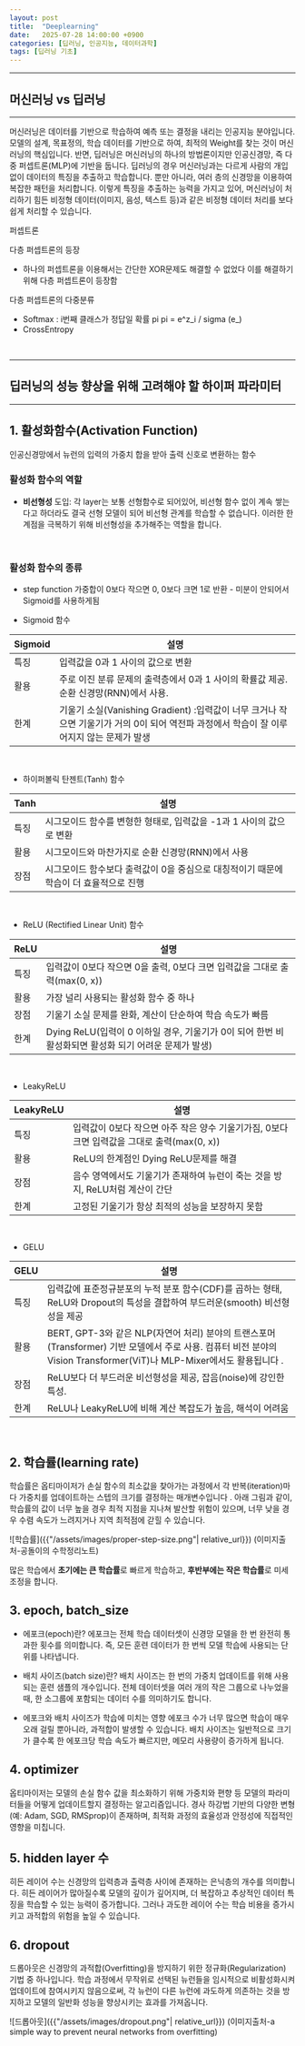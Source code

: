 ```yaml
---
layout: post
title:  "Deeplearning"
date:   2025-07-28 14:00:00 +0900
categories: [딥러닝, 인공지능, 데이터과학]
tags: [딥러닝 기초]
---
```


------
## 머신러닝 vs 딥러닝
---

머신러닝은 데이터를 기반으로 학습하여 예측 또는 결정을 내리는 인공지능 분야입니다. 모델의 설계, 목표정의, 학습 데이터를 기반으로 하여, 최적의 Weight를 찾는 것이 머신러닝의 핵심입니다.
반면, 딥러닝은 머신러닝의 하나의 방법론이지만 인공신경망, 즉 다중 퍼셉트론(MLP)에 기반을 둡니다. 딥러닝의 경우 머신러닝과는 다르게 사람의 개입없이 데이터의 특징을 추출하고 학습합니다. 뿐만 아니라, 여러 층의 신경망을 이용하여 복잡한 패턴을 처리합니다.
이렇게 특징을 추출하는 능력을 가지고 있어, 머신러닝이 처리하기 힘든 비정형 데이터(이미지, 음성, 텍스트 등)과 같은 비정형 데이터 처리를 보다 쉽게 처리할 수 있습니다.

퍼셉트론 


다층 퍼셉트론의 등장 
- 하나의 퍼셉트론을 이용해서는 간단한 XOR문제도 해결할 수 없었다 이를 해결하기 위해 다층 퍼셉트론이 등장함

다층 퍼셉트론의 다중분류
- Softmax : i번째 클래스가 정답일 확률 pi  pi = e^z_i / sigma (e_)
- CrossEntropy

<br>

----
## 딥러닝의 성능 향상을 위해 고려해야 할 하이퍼 파라미터
---

## 1. 활성화함수(Activation Function)
인공신경망에서 뉴런의 입력의 가중치 합을 받아 출력 신호로 변환하는 함수
<br>

### 활성화 함수의 역할
- **비선형성** 도입: 각 layer는 보통 선형함수로 되어있어, 비선형 함수 없이 계속 쌓는다고 하더라도 결국 선형 모델이 되어 비선형 관계를 학습할 수 없습니다. 이러한 한계점을 극복하기 위해 비선형성을 추가해주는 역할을 합니다.
<br>

### 활성화 함수의 종류

- step function
가중합이 0보다 작으면 0, 0보다 크면 1로 반환 - 미분이 안되어서 Sigmoid를 사용하게됨

- Sigmoid 함수

| Sigmoid | 설명                                                                                                                                                                               |
|---------|----------------------------------------------------------------------------------------------------------------------------------------------------------------------------------|
| 특징      | 입력값을 0과 1 사이의 값으로 변환                                                                                                                                                             |
| 활용      | 주로 이진 분류 문제의 출력층에서 0과 1 사이의 확률값 제공. 순환 신경망(RNN)에서 사용.                                                                                                                            | 
| 한계     | 기울기 소실(Vanishing Gradient) :입력값이 너무 크거나 작으면 기울기가 거의 0이 되어 역전파 과정에서 학습이 잘 이루어지지 않는 문제가 발생 | 

<br>

- 하이퍼볼릭 탄젠트(Tanh) 함수

| Tanh | 설명                                                   |
|------|------------------------------------------------------|
| 특징   | 시그모이드 함수를 변형한 형태로, 입력값을 -1과 1 사이의 값으로 변환       |
| 활용   | 시그모이드와 마찬가지로 순환 신경망(RNN)에서 사용                 |
| 장점   | 시그모이드 함수보다 출력값이 0을 중심으로 대칭적이기 때문에 학습이 더 효율적으로 진행 |

<br>

- ReLU (Rectified Linear Unit) 함수

| ReLU | 설명                                                               |
|-----|------------------------------------------------------------------|
| 특징  | 입력값이 0보다 작으면 0을 출력, 0보다 크면 입력값을 그대로 출력(max(0, x))                |
| 활용  | 가장 널리 사용되는 활성화 함수 중 하나                                           | 
| 장점  | 기울기 소실 문제를 완화, 계산이 단순하여 학습 속도가 빠름                                |
| 한계 | Dying ReLU(입력이 0 이하일 경우, 기울기가 0이 되어 한번 비활성화되면 활성화 되기 어려운 문제가 발생) |

<br>

- LeakyReLU

| LeakyReLU | 설명                                                         |
|-----------|------------------------------------------------------------|
| 특징        | 입력값이 0보다 작으면 아주 작은 양수 기울기가짐, 0보다 크면 입력값을 그대로 출력(max(0, x)) |
| 활용        | ReLU의 한계점인 Dying ReLU문제를 해결                                |
| 장점        | 음수 영역에서도 기울기가 존재하여 뉴런이 죽는 것을 방지, ReLU처럼 계산이 간단             |
| 한계       | 고정된 기울기가 항상 최적의 성능을 보장하지 못함                                |

<br>

- GELU

| GELU | 설명                                                                                                                                 |
|------|------------------------------------------------------------------------------------------------------------------------------------|
| 특징   | 입력값에 표준정규분포의 누적 분포 함수(CDF)를 곱하는 형태, ReLU와 Dropout의 특성을 결합하여 부드러운(smooth) 비선형성을 제공                                       |
| 활용   | BERT, GPT-3와 같은 NLP(자연어 처리) 분야의 트랜스포머(Transformer) 기반 모델에서 주로 사용. 컴퓨터 비전 분야의 Vision Transformer(ViT)나 MLP-Mixer에서도 활용됩니다 . |
| 장점   | ReLU보다 더 부드러운 비선형성을 제공, 잡음(noise)에 강인한 특성.                                                             |
| 한계  | ReLU나 LeakyReLU에 비해 계산 복잡도가 높음, 해석이 어려움                                                                                            |

<br>

## 2. 학습률(learning rate)
학습률은 옵티마이저가 손실 함수의 최소값을 찾아가는 과정에서 각 반복(iteration)마다 가중치를 업데이트하는 스텝의 크기를 결정하는 매개변수입니다 .
아래 그림과 같이, 학습률의 값이 너무 높을 경우 최적 지점을 지나쳐 발산할 위험이 있으며, 너무 낮을 경우 수렴 속도가 느려지거나 지역 최적점에 갇힐 수 있습니다.

![학습률]({{"/assets/images/proper-step-size.png"| relative_url}})
(이미지출처-공돌이의 수학정리노트)

많은 학습에서 **초기에는 큰 학습률**로 빠르게 학습하고, **후반부에는 작은 학습률**로 미세 조정을 합니다.

## 3. epoch, batch_size
- 에포크(epoch)란?
에포크는 전체 학습 데이터셋이 신경망 모델을 한 번 완전히 통과한 횟수를 의미합니다. 즉, 모든 훈련 데이터가 한 번씩 모델 학습에 사용되는 단위를 나타냅니다.   

- 배치 사이즈(batch size)란?
배치 사이즈는 한 번의 가중치 업데이트를 위해 사용되는 훈련 샘플의 개수입니다. 전체 데이터셋을 여러 개의 작은 그룹으로 나누었을 때, 한 소그룹에 포함되는 데이터 수를 의미하기도 합니다. 

- 에포크와 배치 사이즈가 학습에 미치는 영향
에포크 수가 너무 많으면 학습이 매우 오래 걸릴 뿐아니라, 과적합이 발생할 수 있습니다.
배치 사이즈는 일반적으로 크기가 클수록 한 에포크당 학습 속도가 빠르지만, 메모리 사용량이 증가하게 됩니다.

## 4. optimizer
옵티마이저는 모델의 손실 함수 값을 최소화하기 위해 가중치와 편향 등 모델의 파라미터들을 어떻게 업데이트할지 결정하는 알고리즘입니다. 경사 하강법 기반의 다양한 변형(예: Adam, SGD, RMSprop)이 존재하며, 최적화 과정의 효율성과 안정성에 직접적인 영향을 미칩니다.  

## 5. hidden layer 수
히든 레이어 수는 신경망의 입력층과 출력층 사이에 존재하는 은닉층의 개수를 의미합니다. 히든 레이어가 많아질수록 모델의 깊이가 깊어지며, 더 복잡하고 추상적인 데이터 특징을 학습할 수 있는 능력이 증가합니다. 그러나 과도한 레이어 수는 학습 비용을 증가시키고 과적합의 위험을 높일 수 있습니다.

## 6. dropout
드롭아웃은 신경망의 과적합(Overfitting)을 방지하기 위한 정규화(Regularization) 기법 중 하나입니다. 학습 과정에서 무작위로 선택된 뉴런들을 임시적으로 비활성화시켜 업데이트에 참여시키지 않음으로써, 각 뉴런이 다른 뉴런에 과도하게 의존하는 것을 방지하고 모델의 일반화 성능을 향상시키는 효과를 가져옵니다.

![드롭아웃]({{"/assets/images/dropout.png"| relative_url}})
(이미지출처-a simple way to prevent neural networks from overfitting)
